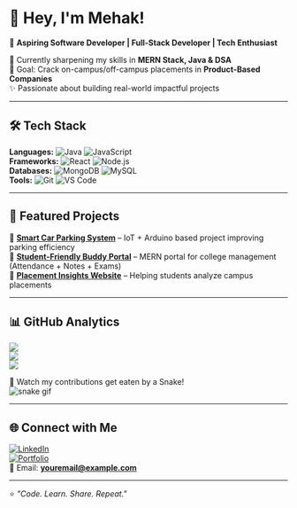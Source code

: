 # 👋 Hey, I'm Mehak!  

🚀 **Aspiring Software Developer | Full-Stack Developer | Tech Enthusiast**  

🌱 Currently sharpening my skills in **MERN Stack, Java & DSA**  
🎯 Goal: Crack on-campus/off-campus placements in **Product-Based Companies**  
✨ Passionate about building real-world impactful projects  

---

## 🛠️ Tech Stack

**Languages:** ![Java](https://img.shields.io/badge/Java-blue?logo=java) ![JavaScript](https://img.shields.io/badge/JavaScript-yellow?logo=javascript)  
**Frameworks:** ![React](https://img.shields.io/badge/React-20232A?logo=react) ![Node.js](https://img.shields.io/badge/Node.js-339933?logo=nodedotjs)  
**Databases:** ![MongoDB](https://img.shields.io/badge/MongoDB-4EA94B?logo=mongodb) ![MySQL](https://img.shields.io/badge/MySQL-blue?logo=mysql)  
**Tools:** ![Git](https://img.shields.io/badge/Git-F05032?logo=git) ![VS Code](https://img.shields.io/badge/VS%20Code-007ACC?logo=visual-studio-code)  

---

## 🚀 Featured Projects

🔹 [**Smart Car Parking System**](https://github.com/your-username/project1) – IoT + Arduino based project improving parking efficiency  
🔹 [**Student-Friendly Buddy Portal**](https://github.com/your-username/project2) – MERN portal for college management (Attendance + Notes + Exams)  
🔹 [**Placement Insights Website**](https://github.com/your-username/project3) – Helping students analyze campus placements  

---

## 📊 GitHub Analytics  

![](https://github-readme-stats.vercel.app/api?username=your-username&show_icons=true&theme=radical)  
![](https://github-readme-streak-stats.herokuapp.com/?user=your-username&theme=radical)  
![](https://github-readme-stats.vercel.app/api/top-langs/?username=your-username&layout=compact&theme=radical)  

🐍 Watch my contributions get eaten by a Snake!  
![snake gif](https://github.com/your-username/your-username/blob/output/github-contribution-grid-snake.svg)  

---

## 🌐 Connect with Me  

[![LinkedIn](https://img.shields.io/badge/LinkedIn-blue?logo=linkedin)](https://linkedin.com/in/yourprofile)  
[![Portfolio](https://img.shields.io/badge/Portfolio-000?logo=firefox)](https://yourportfolio.com)  
📧 Email: **youremail@example.com**  

---

⭐ *"Code. Learn. Share. Repeat."*  

